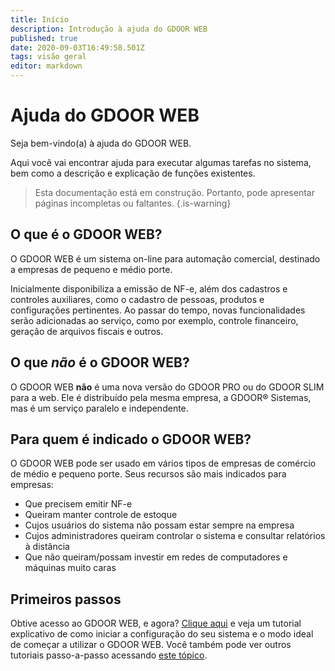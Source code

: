 ```yaml
---
title: Início
description: Introdução à ajuda do GDOOR WEB
published: true
date: 2020-09-03T16:49:58.501Z
tags: visão geral
editor: markdown
---
```


# Ajuda do GDOOR WEB

Seja bem-vindo(a) à ajuda do GDOOR WEB. 

Aqui você vai encontrar ajuda para executar algumas tarefas no sistema, bem como a descrição e explicação de funções existentes.

> Esta documentação está em construção. Portanto, pode apresentar páginas incompletas ou faltantes.
{.is-warning}

## O que é o GDOOR WEB?

O GDOOR WEB é um sistema on-line para automação comercial, destinado a empresas de pequeno e médio porte.

Inicialmente disponibiliza a emissão de NF-e, além dos cadastros e controles auxiliares, como o cadastro de pessoas, produtos e configurações pertinentes. Ao passar do tempo, novas funcionalidades serão adicionadas ao serviço, como por exemplo, controle financeiro, geração de arquivos fiscais e outros.

## O que _não_ é o GDOOR WEB?

O GDOOR WEB **não** é uma nova versão do GDOOR PRO ou do GDOOR SLIM para a web. Ele é distribuído pela mesma empresa, a GDOOR® Sistemas, mas é um serviço paralelo e independente.

## Para quem é indicado o GDOOR WEB?

O GDOOR WEB pode ser usado em vários tipos de empresas de comércio de médio e pequeno porte. Seus recursos são mais indicados para empresas:

- Que precisem emitir NF-e
- Queiram manter controle de estoque
- Cujos usuários do sistema não possam estar sempre na empresa
- Cujos administradores queiram controlar o sistema e consultar relatórios à distância
- Que não queiram/possam investir em redes de computadores e máquinas muito caras

## Primeiros passos

Obtive acesso ao GDOOR WEB, e agora? [Clique aqui](/tutoriais/primeiros-passos) e veja um tutorial explicativo de como iniciar a configuração do seu sistema e o modo ideal de começar a utilizar o GDOOR WEB. Você também pode ver outros tutoriais passo-a-passo acessando [este tópico](/tutoriais).
